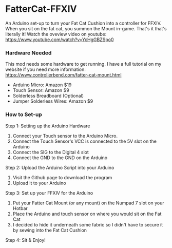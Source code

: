 # FatterCat-FFXIV
An Arduino set-up to turn your Fat Cat Cushion into a controller for FFXIV. When you sit on the fat cat, you summon the Mount in-game. That's it that's literally it! Watch the oveview video on youtube: <https://www.youtube.com/watch?v=YcHgGBZSpo0>


### Hardware Needed
This mod needs some hardware to get running. I have a full tutorial on my website if you need more information: <https://www.controllerbend.com/fatter-cat-mount.html>
- Arduino Micro: Amazon $19
- Touch Sensor: Amazon $9
- Solderless Breadboard (Optional)
- Jumper Solderless Wires: Amazon $9

### How to Set-up
Step 1: Setting up the Arduino Hardware
1. Connect your Touch sensor to the Arduino Micro.
2. Connect the Touch Sensor's VCC is connected to the 5V slot on the Arduino
3. Connect the SIG to the Digital 4 slot
4. Connect the GND to the GND on the Arduino

Step 2: Upload the Arduino Script into your Arduino
1. Visit the Github page to download the program
2. Upload it to your Arduino

Step 3: Set up your FFXIV for the Arduino
1. Put your Fatter Cat Mount (or any mount) on the Numpad 7 slot on your Hotbar
2. Place the Arduino and touch sensor on where you would sit on the Fat Cat 
3. I decided to hide it underneath some fabric so I didn't have to secure it by sewing into the Fat Cat Cushion

Step 4: Sit & Enjoy!
